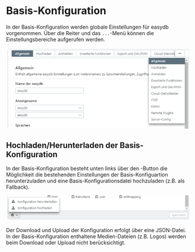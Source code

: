 # Basis-Konfiguration

In der Basis-Konfiguration werden globale Einstellungen für easydb vorgenommen. Über die Reiter und das <code class="button">...</code>-Menü können die Einstellungsbereiche aufgerufen werden.

![](basis_config_de.jpg)


## Hochladen/Herunterladen der Basis-Konfiguration 

In der Basis-Konfiguration besteht unten links über den <i class="fa fa-cog"></i>-Button die Möglichkeit die bestehenden Einstellungen der Basis-Konfiguartion herunterzuladen und eine Basis-Konfigurationsdatei hochzuladen (z.B. als Fallback). 

![](basis_config_schema_de.jpg)

Der Download und Upload der Konfiguration erfolgt über eine JSON-Datei. In der Basis-Konfiguration enthaltene Medien-Dateien (z.B. Logos) werden beim Download oder Upload nicht berücksichtigt.

